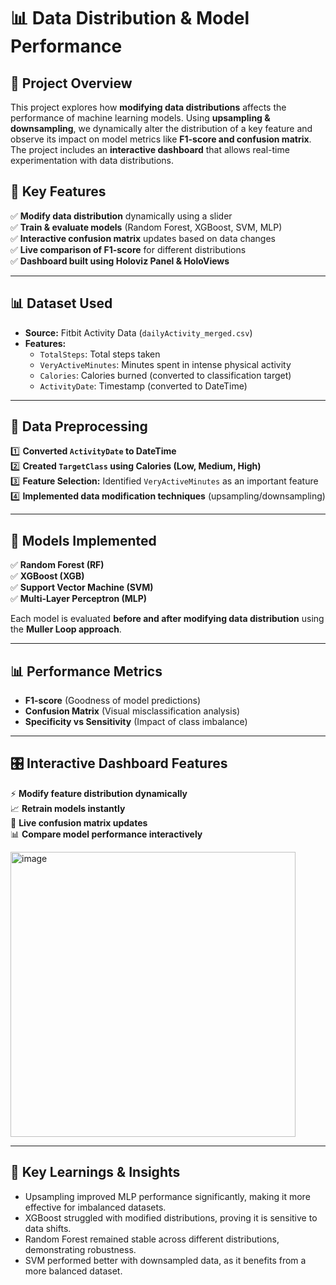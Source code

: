# 📊 Data Distribution & Model Performance

## 📌 Project Overview
This project explores how **modifying data distributions** affects the performance of machine learning models. Using **upsampling & downsampling**, we dynamically alter the distribution of a key feature and observe its impact on model metrics like **F1-score and confusion matrix**. The project includes an **interactive dashboard** that allows real-time experimentation with data distributions.

## 🚀 Key Features
✅ **Modify data distribution** dynamically using a slider  
✅ **Train & evaluate models** (Random Forest, XGBoost, SVM, MLP)  
✅ **Interactive confusion matrix** updates based on data changes  
✅ **Live comparison of F1-score** for different distributions  
✅ **Dashboard built using Holoviz Panel & HoloViews**  

---
## 📊 Dataset Used
- **Source:** Fitbit Activity Data (`dailyActivity_merged.csv`)
- **Features:**
  - `TotalSteps`: Total steps taken
  - `VeryActiveMinutes`: Minutes spent in intense physical activity
  - `Calories`: Calories burned (converted to classification target)
  - `ActivityDate`: Timestamp (converted to DateTime)

---

## 🔬 Data Preprocessing
1️⃣ **Converted `ActivityDate` to DateTime**  
2️⃣ **Created `TargetClass` using Calories (Low, Medium, High)**  
3️⃣ **Feature Selection:** Identified `VeryActiveMinutes` as an important feature  
4️⃣ **Implemented data modification techniques** (upsampling/downsampling)  

---

## 🤖 Models Implemented
✅ **Random Forest (RF)**  
✅ **XGBoost (XGB)**  
✅ **Support Vector Machine (SVM)**  
✅ **Multi-Layer Perceptron (MLP)**  

Each model is evaluated **before and after modifying data distribution** using the **Muller Loop approach**.

---

## 📊 Performance Metrics
- **F1-score** (Goodness of model predictions)
- **Confusion Matrix** (Visual misclassification analysis)
- **Specificity vs Sensitivity** (Impact of class imbalance)

---

## 🎛️ Interactive Dashboard Features
⚡ **Modify feature distribution dynamically**  
📈 **Retrain models instantly**  
🎯 **Live confusion matrix updates**  
📊 **Compare model performance interactively**  

<img width="456" alt="image" src="https://github.com/user-attachments/assets/bc4c8c2a-d983-4eb9-9743-b53f5012bbc4" />

---
## 📌 Key Learnings & Insights
* Upsampling improved MLP performance significantly, making it more effective for imbalanced datasets.
* XGBoost struggled with modified distributions, proving it is sensitive to data shifts.
* Random Forest remained stable across different distributions, demonstrating robustness.
* SVM performed better with downsampled data, as it benefits from a more balanced dataset.
